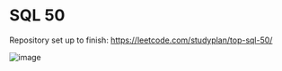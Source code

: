 # SQL 50

Repository set up to finish: https://leetcode.com/studyplan/top-sql-50/

![image](https://github.com/user-attachments/assets/2ae3c41a-7b12-4009-8306-8d2acecaa3d8)

